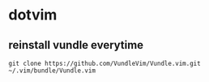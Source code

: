 # dotvim
## reinstall vundle everytime
  `git clone https://github.com/VundleVim/Vundle.vim.git ~/.vim/bundle/Vundle.vim`
